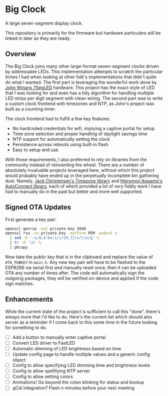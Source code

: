 # Big Clock

A large seven-segment display clock.

This repository is primarily for the firmware but hardware particulars will be linked in later as they are ready.

## Overview

The Big Clock joins many other large-format seven-segment clocks driven by addressable LEDs. This implementation attempts to scratch the particular itches I had when looking at other folk's implementations that didn't quite do what I wanted. The first part is leveraging the wonderful work done by [John Winans 7SegLED][7seg] hardware. This project has the exact style of LED that I was looking for and even has a tidy algorithm for handling multiple LED strips per digit segment with clean wiring. The second part was to write a custom clock frontend with timezones and NTP, as John's project was built as a counting timer.

The clock frontend had to fulfill a few key features:

- No hardcoded credentials for wifi, implying a captive portal for setup
- Time zone selection and proper handling of daylight savings time
- NTP support for automatically setting the clock
- Persistence across reboots using built-in flash
- Easy to setup and use

With those requirements, I also preferred to rely on libraries from the community instead of reinventing the wheel. There are a number of absolutely invaluable projects leveraged here, without which this project would probably have ended up in the perpetually incomplete bin gathering dust. Namely, [Jack Christensen's Timezone library][timezone] and [Hieromon Ikasamo's AutoConnect library][autoconnect], each of which provided a lot of very fiddly work I have had to manually do in the past but better and more well supported.

[7seg]: https://github.com/johnwinans/7SegLED
[timezone]: https://github.com/JChristensen/Timezone
[autoconnect]: https://github.com/Hieromon/AutoConnect

## Signed OTA Updates

First generate a key pair:

```bash
openssl genrsa -out private.key 2048
openssl rsa -in private.key -outform PEM -pubout \
  | sed -E ':a;N;$!ba;s/\r{0,1}\n/\\n/g' \
  | tr -d '\n' \
  | pbcopy
```

Now take the public key that is in the clipboard and replace the value of `OTA_PUBKEY` in `main.h`. Any new key pair will have to be flashed to the ESP8266 via serial first and manually reset once, then it can be uploaded OTA any number of times after. The code will automatically sign the outgoing packages, they will be verified on-device and applied if the code sign matches.

## Enhancements

While the current state of the project is sufficient to call this "done", there's always more that I'd like to do. Here's the current list which should also server as a reminder if I come back to this some time in the future looking for something to do.

- [ ] Add a button to manually enter captive portal
- [ ] Convert LED driver to FastLED
- [ ] Automatic dimming of LED brightness based on time
- [ ] Update config page to handle multiple values and a generic config object
- [ ] Config to allow specifying LED dimming time and brightness levels
- [ ] Config to allow spefifying NTP server
- [ ] Config to allow setting colors
- [ ] Animations! Go beyond the colon blinking for status and bootup
- [ ] gCal integration? Flash n minutes before your next meeting
